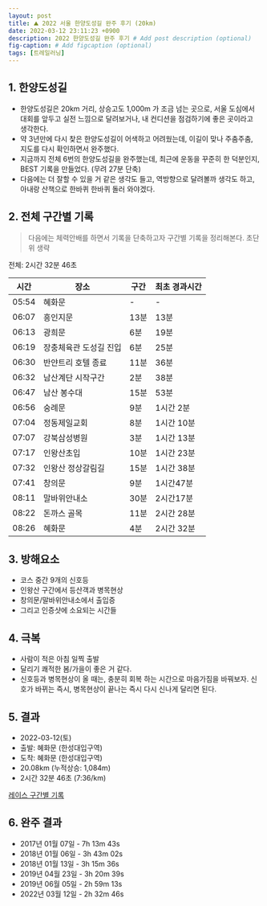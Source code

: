 ```yaml
---
layout: post
title: ⛰️ 2022 서울 한양도성길 완주 후기 (20km)
date: 2022-03-12 23:11:23 +0900
description: 2022 한양도성길 완주 후기 # Add post description (optional)
fig-caption: # Add figcaption (optional)
tags: [트레일러닝]
---
```

## 1. 한양도성길 
- 한양도성길은 20km 거리, 상승고도 1,000m 가 조금 넘는 곳으로, 서울 도심에서 대회를 앞두고 실전 느낌으로 달려보거나, 내 컨디션을 점검하기에 좋은 곳이라고 생각한다. 
- 약 3년만에 다시 찾은 한양도성길이 어색하고 어려웠는데, 이길이 맞나 주춤주춤, 지도를 다시 확인하면서 완주했다.
- 지금까지 전체 6번의 한양도성길을 완주했는데, 최근에 운동을 꾸준히 한 덕분인지, BEST 기록을 만들었다. (무려 27분 단축)
- 다음에는 더 잘할 수 있을 거 같은 생각도 들고, 역방향으로 달려볼까 생각도 하고, 아내랑 산책으로 한바퀴 한바퀴 돌러 와야겠다.

## 2. 전체 구간별 기록 
> 다음에는 체력안배를 하면서 기록을 단축하고자 구간별 기록을 정리해본다. 초단위 생략

전체: 2시간 32분 46초

|시간|장소|구간|최초 경과시간|
|-|-|-|-|
|05:54|혜화문|-|-|
|06:07|흥인지문|13분|13분|
|06:13|광희문|6분|19분|
|06:19|장충체육관 도성길 진입|6분|25분|
|06:30|반얀트리 호텔 종료|11분|36분|
|06:32|남산계단 시작구간|2분|38분|
|06:47|남산 봉수대|15분|53분|
|06:56|숭례문|9분|1시간 2분|
|07:04|정동제일교회|8분|1시간 10분|
|07:07|강북삼성병원|3분|1시간 13분|
|07:17|인왕산초입|10분|1시간 23분|
|07:32|인왕산 정상갈림길|15분|1시간 38분|
|07:41|창의문|9분|1시간47분|
|08:11|말바위안내소|30분|2시간17분|
|08:22|돈까스 골목|11분|2시간 28분|
|08:26|혜화문|4분|2시간 32분|


## 3. 방해요소
- 코스 중간 9개의 신호등 
- 인왕산 구간에서 등산객과 병목현상
- 창의문/말바위안내소에서 출입증
- 그리고 인증샷에 소요되는 시간들


## 4. 극복
- 사람이 적은 아침 일찍 출발
- 달리기 쾌적한 봄/가을이 좋은 거 같다. 
- 신호등과 병목현상이 올 때는, 충분히 회복 하는 시간으로 마음가짐을 바꿔보자. 신호가 바뀌는 즉시, 병목현상이 끝나는 즉시 다시 신나게 달리면 된다. 
  
## 5. 결과  
- 2022-03-12(토)  
- 출발: 혜화문 (한성대입구역)
- 도착: 혜화문 (한성대입구역)
- 20.08km (누적상승: 1,084m)
- 2시간 32분 46초 (7:36/km)  

[레이스 구간별 기록](https://www.strava.com/activities/6809419475/overview)

## 6. 완주 결과
- 2017년 01월 07일 - 7h 13m 43s
- 2018년 01월 06일 - 3h 43m 02s
- 2018년 01월 13일 - 3h 15m 36s
- 2019년 04월 23일 - 3h 20m 39s
- 2019년 06월 05일 - 2h 59m 13s
- 2022년 03월 12일 - 2h 32m 46s